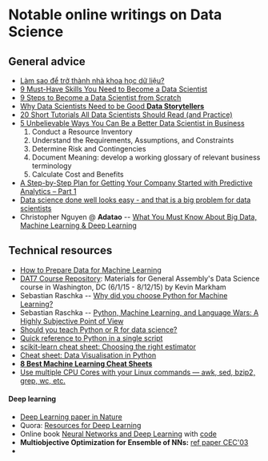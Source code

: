 # Notable online writings on Data Science


## General advice

* [Làm sao để trở thành nhà khoa học dữ liệu?](http://bigsonata.com/lam-sao-de-tro-thanh-nha-khoa-hoc-du-lieu/)
* [9 Must-Have Skills You Need to Become a Data Scientist](http://www.kdnuggets.com/2014/11/9-must-have-skills-data-scientist.html)
* [9 Steps to Become a Data Scientist from Scratch](www.datasciencecentral.com/profiles/blogs/9-steps-to-become-a-data-scientist-from-scratch)
* [Why Data Scientists Need to be Good **Data Storytellers**](http://www.datasciencecentral.com/profiles/blogs/why-data-scientists-need-to-be-good-data-storytellers)
* [20 Short Tutorials All Data Scientists Should Read (and Practice)](http://www.datasciencecentral.com/profiles/blogs/17-short-tutorials-all-data-scientists-should-read-and-practice)
* [5 Unbelievable Ways You Can Be a Better Data Scientist in Business](http://www.datasciencecentral.com/profiles/blogs/5-unbelievable-ways-you-can-be-a-better-data-scientist-in)
  1. Conduct a Resource Inventory
  2. Understand the Requirements, Assumptions, and Constraints
  3. Determine Risk and Contingencies
  4. Document Meaning: develop a working glossary of relevant business terminology
  5. Calculate Cost and Benefits
* [A Step-by-Step Plan for Getting Your Company Started with Predictive Analytics – Part 1](http://www.datasciencecentral.com/profiles/blogs/a-step-by-step-plan-for-getting-your-company-started-with-predict)
* [Data science done well looks easy - and that is a big problem for data scientists](http://simplystatistics.org/2015/03/17/data-science-done-well-looks-easy-and-that-is-a-big-problem-for-data-scientists/)
* Christopher Nguyen @ **Adatao** -- [What You Must Know About Big Data, Machine Learning & Deep Learning](http://adatao.com/blog/featured/2015/a16z-podcast-1/)



## Technical resources

* [How to Prepare Data for Machine Learning](http://machinelearningmastery.com/how-to-prepare-data-for-machine-learning/)
* [DAT7 Course Repository](https://github.com/justmarkham/DAT7/blob/master/README.md):
  Materials for General Assembly's Data Science course in Washington, DC (6/1/15 - 8/12/15) by Kevin Markham
* Sebastian Raschka -- [Why did you choose Python for Machine Learning?](https://github.com/datascibox/python-machine-learning-book/blob/master/faq/why_python.md)
* Sebastian Raschka -- [Python, Machine Learning, and Language Wars: A Highly Subjective Point of View](http://sebastianraschka.com/blog/2015/why-python.html)
* [Should you teach Python or R for data science?](http://www.dataschool.io/python-or-r-for-data-science/)
* [Quick reference to Python in a single script](http://www.dataschool.io/python-quick-reference/)
* [scikit-learn cheat sheet: Choosing the right estimator](http://scikit-learn.org/stable/tutorial/machine_learning_map/)
* [Cheat sheet: Data Visualisation in Python](http://www.analyticsvidhya.com/blog/2015/06/data-visualization-in-python-cheat-sheet/)
* [**8 Best Machine Learning Cheat Sheets**](http://devzum.com/2015/06/best-machine-learning-cheat-sheets/)
* [Use multiple CPU Cores with your Linux commands — awk, sed, bzip2, grep, wc, etc.](http://www.rankfocus.com/use-cpu-cores-linux-commands/)


#### Deep learning
* [Deep Learning paper in Nature](http://www.nature.com/nature/journal/v521/n7553/full/nature14539.html)
* Quora: [Resources for Deep Learning](https://www.quora.com/What-are-some-good-books-papers-for-learning-deep-learning)
* Online book [Neural Networks and Deep Learning](http://neuralnetworksanddeeplearning.com/) with [code](https://github.com/mnielsen/neural-networks-and-deep-learning)
* **Multiobjective Optimization for Ensemble of NNs:** [ref paper CEC'03](http://ieeexplore.ieee.org/stamp/stamp.jsp?tp=&arnumber=1299928)
* 
